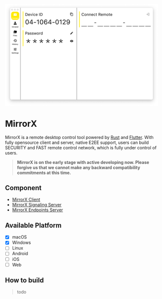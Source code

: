 ![screenshoot](screenshot.png)

# MirrorX

MirrorX is a remote desktop control tool powered by [Rust](https://github.com/rust-lang/rust) and [Flutter](https://github.com/flutter/flutter). With fully opensource client and server, native E2EE support, users can build SECURITY and FAST remote control network, which is fully under control of users.


> **MirrorX is on the early stage with active developing now. Please forgive us that we cannot make any backward compatibility commitments at this time.**

## Component
* [MirrorX Client](https://github.com/MirrorX-Desktop/mirrorx)
* [MirrorX Signaling Server](https://github.com/MirrorX-Desktop/signaling)
* [MirrorX Endpoints Server](https://github.com/MirrorX-Desktop/endpoints)

## Available Platform
- [x] macOS
- [x] Windows
- [ ] Linux
- [ ] Android
- [ ] iOS
- [ ] Web

## How to build
> todo
